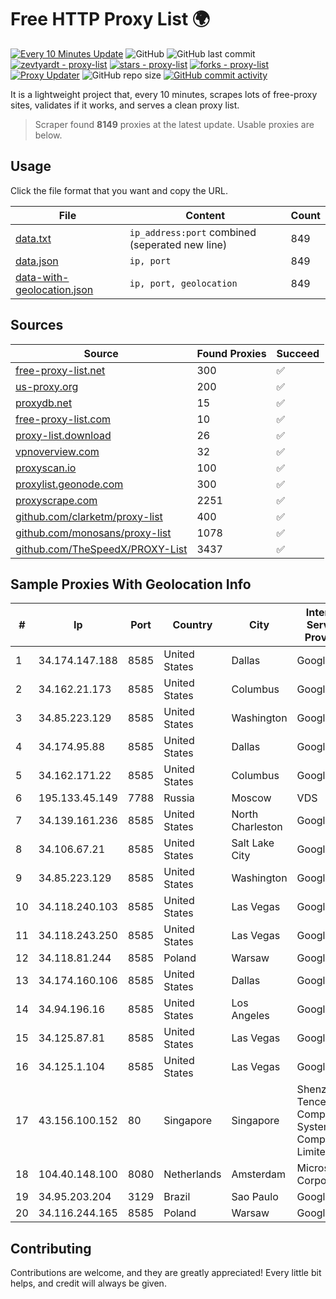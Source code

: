 
# Free HTTP Proxy List 🌍

[![Every 10 Minutes Update](https://github.com/mertguvencli/http-proxy-list/actions/workflows/main.yml/badge.svg?branch=main)](https://github.com/mertguvencli/http-proxy-list/actions/workflows/main.yml)
![GitHub](https://img.shields.io/github/license/mertguvencli/http-proxy-list)
![GitHub last commit](https://img.shields.io/github/last-commit/mertguvencli/http-proxy-list)
[![zevtyardt - proxy-list](https://img.shields.io/static/v1?label=zevtyardt&message=proxy-list&color=blue&logo=github)](https://github.com/zevtyardt/proxy-list "Go to GitHub repo")
[![stars - proxy-list](https://img.shields.io/github/stars/zevtyardt/proxy-list?style=social)](https://github.com/zevtyardt/proxy-list)
[![forks - proxy-list](https://img.shields.io/github/forks/zevtyardt/proxy-list?style=social)](https://github.com/zevtyardt/proxy-list)
[![Proxy Updater](https://github.com/zevtyardt/proxy-list/workflows/Proxy%20Updater/badge.svg)](https://github.com/zevtyardt/proxy-list/actions?query=workflow:"Proxy+Updater")
![GitHub repo size](https://img.shields.io/github/repo-size/zevtyardt/proxy-list)
[![GitHub commit activity](https://img.shields.io/github/commit-activity/m/zevtyardt/proxy-list?logo=commits)](https://github.com/zevtyardt/proxy-list/commits/main)

It is a lightweight project that, every 10 minutes, scrapes lots of free-proxy sites, validates if it works, and serves a clean proxy list.

> Scraper found **8149** proxies at the latest update. Usable proxies are below.

## Usage

Click the file format that you want and copy the URL.

|File|Content|Count|
|----|-------|-----|
|[data.txt](https://raw.githubusercontent.com/mertguvencli/http-proxy-list/main/proxy-list/data.txt)|`ip_address:port` combined (seperated new line)|849|
|[data.json](https://raw.githubusercontent.com/mertguvencli/http-proxy-list/main/proxy-list/data.json)|`ip, port`|849|
|[data-with-geolocation.json](https://raw.githubusercontent.com/mertguvencli/http-proxy-list/main/proxy-list/data-with-geolocation.json)|`ip, port, geolocation`|849|

## Sources

|Source|Found Proxies|Succeed|
|------|-------------|-------|
|[free-proxy-list.net](https://free-proxy-list.net)|300|✅|
|[us-proxy.org](https://www.us-proxy.org)|200|✅|
|[proxydb.net](http://proxydb.net)|15|✅|
|[free-proxy-list.com](https://free-proxy-list.com/?page=&port=&type%5B%5D=http&type%5B%5D=https&up_time=0&search=Search)|10|✅|
|[proxy-list.download](https://www.proxy-list.download/HTTP)|26|✅|
|[vpnoverview.com](https://vpnoverview.com/privacy/anonymous-browsing/free-proxy-servers)|32|✅|
|[proxyscan.io](https://www.proxyscan.io)|100|✅|
|[proxylist.geonode.com](https://proxylist.geonode.com/api/proxy-list?limit=300&page=1&sort_by=lastChecked&sort_type=desc&protocols=http,https)|300|✅|
|[proxyscrape.com](https://api.proxyscrape.com/v2/?request=displayproxies&protocol=http&timeout=10000&country=all&ssl=all&anonymity=all)|2251|✅|
|[github.com/clarketm/proxy-list](https://raw.githubusercontent.com/clarketm/proxy-list/master/proxy-list-raw.txt)|400|✅|
|[github.com/monosans/proxy-list](https://raw.githubusercontent.com/monosans/proxy-list/main/proxies/http.txt)|1078|✅|
|[github.com/TheSpeedX/PROXY-List](https://raw.githubusercontent.com/TheSpeedX/PROXY-List/master/http.txt)|3437|✅|


## Sample Proxies With Geolocation Info

|#|Ip|Port|Country|City|Internet Service Provider|
|-|--|----|-------|----|-------------------------|
|1|34.174.147.188|8585|United States|Dallas|Google LLC|
|2|34.162.21.173|8585|United States|Columbus|Google LLC|
|3|34.85.223.129|8585|United States|Washington|Google LLC|
|4|34.174.95.88|8585|United States|Dallas|Google LLC|
|5|34.162.171.22|8585|United States|Columbus|Google LLC|
|6|195.133.45.149|7788|Russia|Moscow|VDS|
|7|34.139.161.236|8585|United States|North Charleston|Google LLC|
|8|34.106.67.21|8585|United States|Salt Lake City|Google LLC|
|9|34.85.223.129|8585|United States|Washington|Google LLC|
|10|34.118.240.103|8585|United States|Las Vegas|Google LLC|
|11|34.118.243.250|8585|United States|Las Vegas|Google LLC|
|12|34.118.81.244|8585|Poland|Warsaw|Google LLC|
|13|34.174.160.106|8585|United States|Dallas|Google LLC|
|14|34.94.196.16|8585|United States|Los Angeles|Google LLC|
|15|34.125.87.81|8585|United States|Las Vegas|Google LLC|
|16|34.125.1.104|8585|United States|Las Vegas|Google LLC|
|17|43.156.100.152|80|Singapore|Singapore|Shenzhen Tencent Computer Systems Company Limited|
|18|104.40.148.100|8080|Netherlands|Amsterdam|Microsoft Corporation|
|19|34.95.203.204|3129|Brazil|Sao Paulo|Google LLC|
|20|34.116.244.165|8585|Poland|Warsaw|Google LLC|



## Contributing

Contributions are welcome, and they are greatly appreciated! Every
little bit helps, and credit will always be given.

